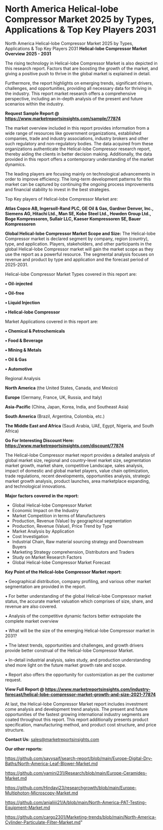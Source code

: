 # North America Helical-lobe Compressor Market 2025 by Types, Applications & Top Key Players 2031
North America Helical-lobe Compressor Market 2025 by Types, Applications & Top Key Players 2031
<Strong> Helical-lobe Compressor Market Overview 2025 - 2031</strong>

The rising technology in Helical-lobe Compressor Market is also depicted in this research report. Factors that are boosting the growth of the market, and giving a positive push to thrive in the global market is explained in detail.

Furthermore, the report highlights on emerging trends, significant drivers, challenges, and opportunities, providing all necessary data for thriving in the industry. This report market research offers a comprehensive perspective, including an in-depth analysis of the present and future scenarios within the industry.

<strong>Request Sample Report @ <a href=https://www.marketreportsinsights.com/sample/77874>https://www.marketreportsinsights.com/sample/77874</a></strong>

The market overview included in this report provides information from a wide range of resources like government organizations, established companies, trade and industry associations, industry brokers and other such regulatory and non-regulatory bodies. The data acquired from these organizations authenticate the Helical-lobe Compressor research report, thereby aiding the clients in better decision making. Additionally, the data provided in this report offers a contemporary understanding of the market dynamics.

The leading players are focusing mainly on technological advancements in order to improve efficiency. The long-term development patterns for this market can be captured by continuing the ongoing process improvements and financial stability to invest in the best strategies.

Top Key players of Helical-lobe Compressor Market are:

<strong>Atlas Copco AB, Ingersoll-Rand PLC, GE Oil & Gas, Gardner Denver, Inc., Siemens AG, Hitachi Ltd., Man SE, Kobe Steel Ltd., Howden Group Ltd., Boge Kompressoren, Sullair LLC, Kaeser Kompressoren SE, Bauer Kompressoren</strong>

<strong><b>Global Helical-lobe Compressor Market Scope and Size:</b></strong>
The Helical-lobe Compressor market is declared segment by company, region (country), type, and application. Players, stakeholders, and other participants in the global Helical-lobe Compressor market will gain the market scope as they use the report as a powerful resource. The segmental analysis focuses on revenue and product by type and application and the forecast period of 2025-2031.

Helical-lobe Compressor Market Types covered in this report are:

<strong>• Oil-injected

• Oil-free

• Liquid Injection

• Helical-lobe Compressor</strong>

Market Applications covered in this report are:

<strong>• Chemical & Petrochemicals

• Food & Beverage

• Mining & Metals

• Oil & Gas

• Automotive</strong> 

Regional Analysis

<strong>North America</strong> (the United States, Canada, and Mexico)

<strong>Europe</strong> (Germany, France, UK, Russia, and Italy)

<strong>Asia-Pacific</strong> (China, Japan, Korea, India, and Southeast Asia)

<strong>South America</strong> (Brazil, Argentina, Colombia, etc.)

<strong>The Middle East and Africa</strong> (Saudi Arabia, UAE, Egypt, Nigeria, and South Africa)

<strong>Go For Interesting Discount Here: <a href=https://www.marketreportsinsights.com/discount/77874>https://www.marketreportsinsights.com/discount/77874</a></strong>

The Helical-lobe Compressor market report provides a detailed analysis of global market size, regional and country-level market size, segmentation market growth, market share, competitive Landscape, sales analysis, impact of domestic and global market players, value chain optimization, trade regulations, recent developments, opportunities analysis, strategic market growth analysis, product launches, area marketplace expanding, and technological innovations.

<strong><b>Major factors covered in the report:</b></strong>
<ul>
  <li>Global Helical-lobe Compressor Market </li>
  <li>Economic Impact on the Industry</li>
  <li>Market Competition in terms of Manufacturers</li>
  <li>Production, Revenue (Value) by geographical segmentation</li>
  <li>Production, Revenue (Value), Price Trend by Type</li>
  <li>Market Analysis by Application</li>
  <li>Cost Investigation</li>
  <li>Industrial Chain, Raw material sourcing strategy and Downstream Buyers</li>
  <li>Marketing Strategy comprehension, Distributors and Traders</li>
  <li>Study on Market Research Factors</li>
  <li>Global Helical-lobe Compressor Market Forecast</li>
</ul>

<strong><b>Key Point of the Helical-lobe Compressor Market report:</b></strong>

• Geographical distribution, company profiling, and various other market segmentation are provided in the report.

• For better understanding of the global Helical-lobe Compressor market status, the accurate market valuation which comprises of size, share, and revenue are also covered.

• Analysis of the competitive dynamic factors better extrapolate the complete market overview

• What will be the size of the emerging Helical-lobe Compressor market in 2031?

• The latest trends, opportunities and challenges, and growth drivers provide better construal of the Helical-lobe Compressor Market.

• In-detail industrial analysis, sales study, and production understanding shed more light on the future market growth rate and scope.

• Report also offers the opportunity for customization as per the customer request.

<strong><b>View Full Report @ <a href=https://www.marketreportsinsights.com/industry-forecast/helical-lobe-compressor-market-growth-and-size-2021-77874>https://www.marketreportsinsights.com/industry-forecast/helical-lobe-compressor-market-growth-and-size-2021-77874</a></b></strong>


At last, the Helical-lobe Compressor Market report includes investment come analysis and development trend analysis. The present and future opportunities of the fastest growing international industry segments are coated throughout this report. This report additionally presents product specification, manufacturing method, and product cost structure, and price structure.

<strong>Contact Us:</strong>
sales@marketreportsinsights.com

<strong>Our other reports:</strong>

<a href=https://github.com/sayysaif/search-report/blob/main/Europe-Digital-Dry-Baths/North-America-Leaf-Blower-Market.md>https://github.com/sayysaif/search-report/blob/main/Europe-Digital-Dry-Baths/North-America-Leaf-Blower-Market.md</a>

<a href=https://github.com/yamini231/Research/blob/main/Europe-Ceramides-Market.md>https://github.com/yamini231/Research/blob/main/Europe-Ceramides-Market.md</a>

<a href=https://github.com/Hindavi23/researchgrowth/blob/main/Europe-Multiphoton-Microscopy-Market.md>https://github.com/Hindavi23/researchgrowth/blob/main/Europe-Multiphoton-Microscopy-Market.md</a>

<a href=https://github.com/anjaliiii21/A/blob/main/North-America-PAT-Testing-Equipment-Market.md>https://github.com/anjaliiii21/A/blob/main/North-America-PAT-Testing-Equipment-Market.md</a>

<a href=https://github.com/cargo2301/Marketing-trends/blob/main/North-America-Cylinder-Particulate-Filter-Market.md>https://github.com/cargo2301/Marketing-trends/blob/main/North-America-Cylinder-Particulate-Filter-Market.md</a>"
